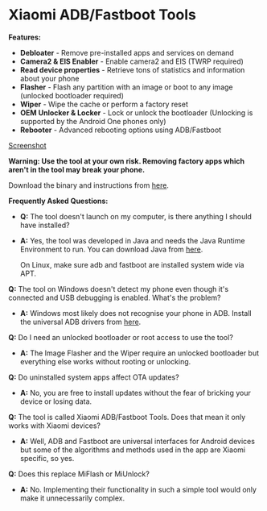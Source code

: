 # Xiaomi ADB/Fastboot Tools

**Features:**

* **Debloater** \- Remove pre-installed apps and services on demand
* **Camera2 & EIS Enabler** \- Enable camera2 and EIS (TWRP required)
* **Read device properties** \- Retrieve tons of statistics and information about your phone
* **Flasher** \- Flash any partition with an image or boot to any image (unlocked bootloader required)
* **Wiper** \- Wipe the cache or perform a factory reset
* **OEM Unlocker & Locker** \- Lock or unlock the bootloader \(Unlocking is supported by the Android One phones only\)
* **Rebooter** \- Advanced rebooting options using ADB/Fastboot

[Screenshot](https://i.imgur.com/F0Pd5l0.png)

**Warning: Use the tool at your own risk. Removing factory apps which aren't in the tool may break your phone.**

Download the binary and instructions from [here](https://github.com/Saki-EU/XiaomiADBFastbootTools/releases/latest).

**Frequently Asked Questions:**

* **Q:** The tool doesn't launch on my computer, is there anything I should have installed?

* **A:** Yes, the tool was developed in Java and needs the Java Runtime Environment to run. You can download Java from [here](https://java.com/en/download/).

  On Linux, make sure adb and fastboot are installed system wide via APT.

**Q:** The tool on Windows doesn't detect my phone even though it's connected and USB debugging is enabled. What's the problem?

* **A:** Windows most likely does not recognise your phone in ADB. Install the universal ADB drivers from [here](http://dl.adbdriver.com/upload/adbdriver.zip).

**Q:** Do I need an unlocked bootloader or root access to use the tool?

* **A:** The Image Flasher and the Wiper require an unlocked bootloader but everything else works without rooting or unlocking.

**Q:** Do uninstalled system apps affect OTA updates?

* **A:** No, you are free to install updates without the fear of bricking your device or losing data.

**Q:** The tool is called Xiaomi ADB/Fastboot Tools. Does that mean it only works with Xiaomi devices?

* **A:** Well, ADB and Fastboot are universal interfaces for Android devices but some of the algorithms and methods used in the app are Xiaomi specific, so yes.

**Q:** Does this replace MiFlash or MiUnlock?

* **A:** No. Implementing their functionality in such a simple tool would only make it unnecessarily complex.
